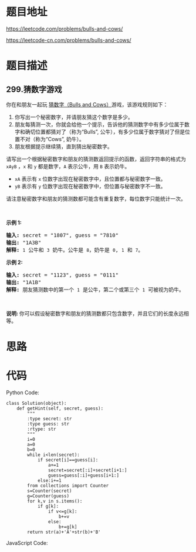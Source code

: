 # 题目地址
https://leetcode.com/problems/bulls-and-cows/

https://leetcode-cn.com/problems/bulls-and-cows/
# 题目描述
## 299.猜数字游戏
<p>你在和朋友一起玩 <a href="https://baike.baidu.com/item/%E7%8C%9C%E6%95%B0%E5%AD%97/83200?fromtitle=Bulls+and+Cows&amp;fromid=12003488&amp;fr=aladdin" target="_blank">猜数字（Bulls and Cows）</a>游戏，该游戏规则如下：</p>

<ol>
	<li>你写出一个秘密数字，并请朋友猜这个数字是多少。</li>
	<li>朋友每猜测一次，你就会给他一个提示，告诉他的猜测数字中有多少位属于数字和确切位置都猜对了（称为&ldquo;Bulls&rdquo;, 公牛），有多少位属于数字猜对了但是位置不对（称为&ldquo;Cows&rdquo;, 奶牛）。</li>
	<li>朋友根据提示继续猜，直到猜出秘密数字。</li>
</ol>

<p>请写出一个根据秘密数字和朋友的猜测数返回提示的函数，返回字符串的格式为 <code>xAyB</code> ，<code>x</code> 和 <code>y</code> 都是数字，<code>A</code> 表示公牛，用&nbsp;<code>B</code>&nbsp;表示奶牛。</p>

<ul>
	<li><code>xA</code> 表示有 <code>x</code> 位数字出现在秘密数字中，且位置都与秘密数字一致。</li>
	<li><code>yB</code> 表示有 <code>y</code> 位数字出现在秘密数字中，但位置与秘密数字不一致。</li>
</ul>

<p>请注意秘密数字和朋友的猜测数都可能含有重复数字，每位数字只能统计一次。</p>

<p>&nbsp;</p>

<p><strong>示例 1:</strong></p>

<pre><strong>输入:</strong> secret = &quot;1807&quot;, guess = &quot;7810&quot;
<strong>输出:</strong> &quot;1A3B&quot;
<strong>解释:</strong> <code>1</code>&nbsp;公牛和&nbsp;<code>3</code>&nbsp;奶牛。公牛是 <code>8</code>，奶牛是 <code>0</code>, <code>1</code>&nbsp;和 <code>7</code>。</pre>

<p><strong>示例 2:</strong></p>

<pre><strong>输入:</strong> secret = &quot;1123&quot;, guess = &quot;0111&quot;
<strong>输出:</strong> &quot;1A1B&quot;
<strong>解释: </strong>朋友猜测数中的第一个 <code>1</code>&nbsp;是公牛，第二个或第三个 <code>1</code>&nbsp;可被视为奶牛。</pre>

<p>&nbsp;</p>

<p><strong>说明: </strong>你可以假设秘密数字和朋友的猜测数都只包含数字，并且它们的长度永远相等。</p>

# 思路

# 代码
Python Code:

```
class Solution(object):
    def getHint(self, secret, guess):
        """
        :type secret: str
        :type guess: str
        :rtype: str
        """
        i=0
        a=0
        b=0
        while i<len(secret):
            if secret[i]==guess[i]:
                a+=1
                secret=secret[:i]+secret[i+1:]
                guess=guess[:i]+guess[i+1:]
            else:i+=1
        from collections import Counter
        s=Counter(secret)
        g=Counter(guess)
        for k,v in s.items():
            if g[k]:
                if v<=g[k]:
                    b+=v
                else:
                    b+=g[k]
        return str(a)+'A'+str(b)+'B'
```
JavaScript Code:

```

```
